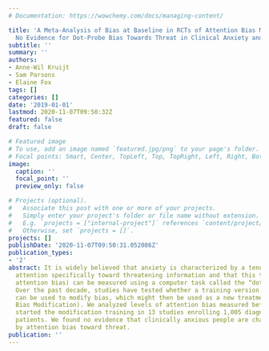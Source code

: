 ```yaml
---
# Documentation: https://wowchemy.com/docs/managing-content/

title: 'A Meta-Analysis of Bias at Baseline in RCTs of Attention Bias Modification:
  No Evidence for Dot-Probe Bias Towards Threat in Clinical Anxiety and PTSD'
subtitle: ''
summary: ''
authors:
- Anne-Wil Kruijt
- Sam Parsons
- Elaine Fox
tags: []
categories: []
date: '2019-01-01'
lastmod: 2020-11-07T09:50:32Z
featured: false
draft: false

# Featured image
# To use, add an image named `featured.jpg/png` to your page's folder.
# Focal points: Smart, Center, TopLeft, Top, TopRight, Left, Right, BottomLeft, Bottom, BottomRight.
image:
  caption: ''
  focal_point: ''
  preview_only: false

# Projects (optional).
#   Associate this post with one or more of your projects.
#   Simply enter your project's folder or file name without extension.
#   E.g. `projects = ["internal-project"]` references `content/project/deep-learning/index.md`.
#   Otherwise, set `projects = []`.
projects: []
publishDate: '2020-11-07T09:50:31.052086Z'
publication_types:
- '2'
abstract: It is widely believed that anxiety is characterized by a tendency to orient
  attention specifically toward threatening information and that this tendency (called
  attention bias) can be measured using a computer task called the “dot-probe task.”
  Over the past decade, studies have tested whether a training version of this task
  can be used to modify bias, which might then be used as a new treatment (Attention
  Bias Modification). We analyzed levels of attention bias measured before participants
  started the modification training in 13 studies enrolling 1,005 diagnosed anxious
  patients. We found no evidence that clinically anxious people are characterized
  by attention bias toward threat.
publication: ''
---
```

